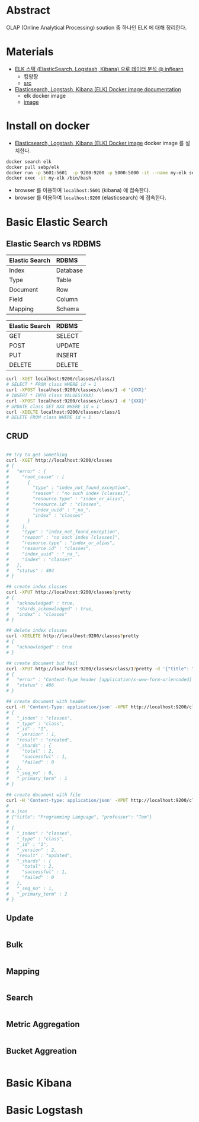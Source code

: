 # Abstract

OLAP (Online Analytical Processing) soution 중 하나인 ELK 에 대해 정리한다.

# Materials

* [ELK 스택 (ElasticSearch, Logstash, Kibana) 으로 데이터 분석 @ inflearn](https://www.inflearn.com/course/elk-%EC%8A%A4%ED%83%9D-%EB%8D%B0%EC%9D%B4%ED%84%B0-%EB%B6%84%EC%84%9D/lecture/5506)
  * 킹왕짱
  * [src](https://github.com/minsuk-heo/BigData)
* [Elasticsearch, Logstash, Kibana (ELK) Docker image documentation](https://elk-docker.readthedocs.io/)
  * elk docker image
  * [image](https://hub.docker.com/r/sebp/elk)

# Install on docker

* [Elasticsearch, Logstash, Kibana (ELK) Docker image](https://hub.docker.com/r/sebp/elk) docker image 를 설치한다.

```bash
docker search elk
docker pull sebp/elk
docker run -p 5601:5601  -p 9200:9200 -p 5000:5000 -it --name my-elk sebp/elk
docker exec -it my-elk /bin/bash
```

* browser 를 이용하여 `localhost:5601` (kibana) 에 접속한다.
* browser 를 이용하여 `localhost:9200` (elasticsearch) 에 접속한다.

# Basic Elastic Search

## Elastic Search vs RDBMS

| Elastic Search | RDBMS |
|:---------------|:------|
| Index          | Database |
| Type | Table |
| Document | Row |
| Field | Column |
| Mapping | Schema |

| Elastic Search | RDBMS |
|:---------------|:------|
| GET | SELECT |
| POST | UPDATE |
| PUT | INSERT |
| DELETE | DELETE |

```bash
curl -XGET localhost:9200/classes/class/1
# SELECT * FROM class WHERE id = 1
curl -XPOST localhost:9200/classes/class/1 -d '{XXX}'
# INSERT * INTO class VALUES(XXX)
curl -XPOST localhost:9200/classes/class/1 -d '{XXX}'
# UPDATE class SET XXX WHERE id = 1
curl -XDELTE localhost:9200/classes/class/1
# DELETE FROM class WHERE id = 1
```

## CRUD

```bash

## try to get something
curl -XGET http://localhost:9200/classes
# {
#   "error" : {
#     "root_cause" : [
#       {
#         "type" : "index_not_found_exception",
#         "reason" : "no such index [classes]",
#         "resource.type" : "index_or_alias",
#         "resource.id" : "classes",
#         "index_uuid" : "_na_",
#         "index" : "classes"
#       }
#     ],
#     "type" : "index_not_found_exception",
#     "reason" : "no such index [classes]",
#     "resource.type" : "index_or_alias",
#     "resource.id" : "classes",
#     "index_uuid" : "_na_",
#     "index" : "classes"
#   },
#   "status" : 404
# }

## create index classes
curl -XPUT http://localhost:9200/classes?pretty
# {
#   "acknowledged" : true,
#   "shards_acknowledged" : true,
#   "index" : "classes"
# }

## delete index classes
curl -XDELETE http://localhost:9200/classes?pretty
# {
#   "acknowledged" : true
# }

## create document but fail
curl -XPUT http://localhost:9200/classes/class/1?pretty -d '{"title": "Algorithm", "professor": "John"}'
# {
#   "error" : "Content-Type header [application/x-www-form-urlencoded] is not supported",
#   "status" : 406
# }

## create document with header
curl -H 'Content-Type: application/json' -XPUT http://localhost:9200/classes/class/1?pretty -d '{"title": "Algorithm", "professor": "John"}'
# {
#   "_index" : "classes",
#   "_type" : "class",
#   "_id" : "1",
#   "_version" : 1,
#   "result" : "created",
#   "_shards" : {
#     "total" : 2,
#     "successful" : 1,
#     "failed" : 0
#   },
#   "_seq_no" : 0,
#   "_primary_term" : 1
# }

## create document with file
curl -H 'Content-type: application/json' -XPUT http://localhost:9200/classes/class/1?pretty -d @a.json
#
# a.json
# {"title": "Programming Language", "professor": "Tom"}
#
# {
#   "_index" : "classes",
#   "_type" : "class",
#   "_id" : "1",
#   "_version" : 2,
#   "result" : "updated",
#   "_shards" : {
#     "total" : 2,
#     "successful" : 1,
#     "failed" : 0
#   },
#   "_seq_no" : 1,
#   "_primary_term" : 2
# }

```

## Update

```bash
```

## Bulk

```bash
```

## Mapping

```bash
```

## Search

```bash
```

## Metric Aggregation

```bash
```

## Bucket Aggreation

```bash
```

# Basic Kibana

# Basic Logstash